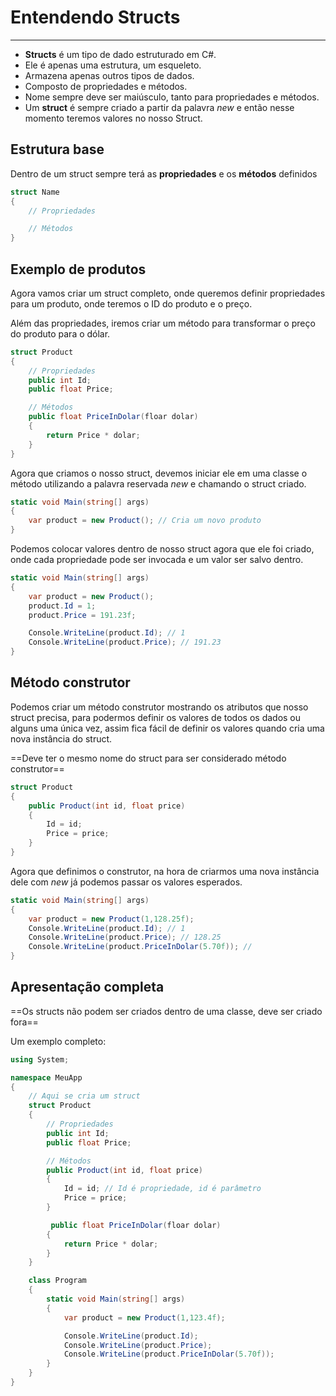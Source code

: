 # Entendendo Structs
---

- __Structs__ é um tipo de dado estruturado em C#.
- Ele é apenas uma estrutura, um esqueleto.
- Armazena apenas outros tipos de dados.
- Composto de propriedades e métodos.
- Nome sempre deve ser maiúsculo, tanto para propriedades e métodos.
- Um __struct__ é sempre criado a partir da palavra _new_ e então nesse momento teremos valores no nosso Struct.

## Estrutura base

Dentro de um struct sempre terá as __propriedades__ e os __métodos__ definidos

```csharp
struct Name
{
	// Propriedades

	// Métodos
}
```

## Exemplo de produtos

Agora vamos criar um struct completo, onde queremos definir propriedades para um produto, onde teremos o ID do produto e o preço.

Além das propriedades, iremos criar um método para transformar o preço do produto para o dólar.

```csharp
struct Product
{
	// Propriedades
	public int Id;
	public float Price;

	// Métodos
	public float PriceInDolar(floar dolar)
	{
		return Price * dolar;
	}
}	
```

Agora que criamos o nosso struct, devemos iniciar ele em uma classe o método utilizando a palavra reservada _new_ e chamando o struct criado.

```csharp
static void Main(string[] args)
{
	var product = new Product(); // Cria um novo produto
}
```

Podemos colocar valores dentro de nosso struct agora que ele foi criado, onde cada propriedade pode ser invocada e um valor ser salvo dentro.

```csharp
static void Main(string[] args)
{
	var product = new Product();
	product.Id = 1;
	product.Price = 191.23f;

	Console.WriteLine(product.Id); // 1
	Console.WriteLine(product.Price); // 191.23
}
```

## Método construtor

Podemos criar um método construtor mostrando os atributos que nosso struct precisa, para podermos definir os valores de todos os dados ou alguns uma única vez, assim fica fácil de definir os valores quando cria uma nova instância do struct.

==Deve ter o mesmo nome do struct para ser considerado método construtor==

```csharp
struct Product
{
	public Product(int id, float price)
	{
		Id = id;
		Price = price;
	}
}
```

Agora que definimos o construtor, na hora de criarmos uma nova instância dele com _new_ já podemos passar os valores esperados.

```csharp
static void Main(string[] args)
{
	var product = new Product(1,128.25f);
	Console.WriteLine(product.Id); // 1
	Console.WriteLine(product.Price); // 128.25
	Console.WriteLine(product.PriceInDolar(5.70f)); // 
}
```

## Apresentação completa

==Os structs não podem ser criados dentro de uma classe, deve ser criado fora==

Um exemplo completo:

```csharp
using System;

namespace MeuApp
{
	// Aqui se cria um struct
	struct Product
	{
		// Propriedades
		public int Id;
		public float Price;

		// Métodos
		public Product(int id, float price)
		{
			Id = id; // Id é propriedade, id é parâmetro
			Price = price;
		}

         public float PriceInDolar(floar dolar)
		{
			return Price * dolar;
		}
	}

	class Program
	{
		static void Main(string[] args)
		{
			var product = new Product(1,123.4f);

			Console.WriteLine(product.Id);
			Console.WriteLine(product.Price);
			Console.WriteLine(product.PriceInDolar(5.70f));
		}
	}
}
```